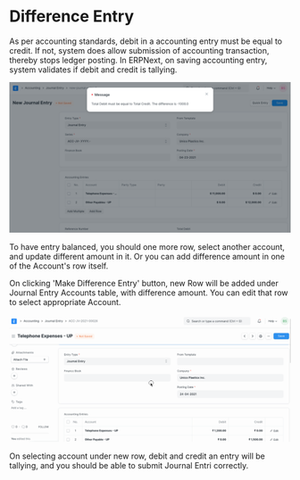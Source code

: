 
# Difference Entry


As per accounting standards, debit in a accounting entry must be equal to credit. If not, system does allow submission of accounting transaction, thereby stops ledger posting. In ERPNext, on saving accounting entry, system validates if debit and credit is tallying.


![Debit and Credit](/files/journal-entry-message.png)


To have entry balanced, you should one more row, select another account, and update different amount in it. Or you can add difference amount in one of the Account's row itself.


On clicking 'Make Difference Entry' button, new Row will be added under Journal Entry Accounts table, with difference amount. You can edit that row to select appropriate Account.


![Difference ENtry](/files/difference-entry.gif)


On selecting account under new row, debit and credit an entry will be tallying, and you should be able to submit Journal Entri correctly.



